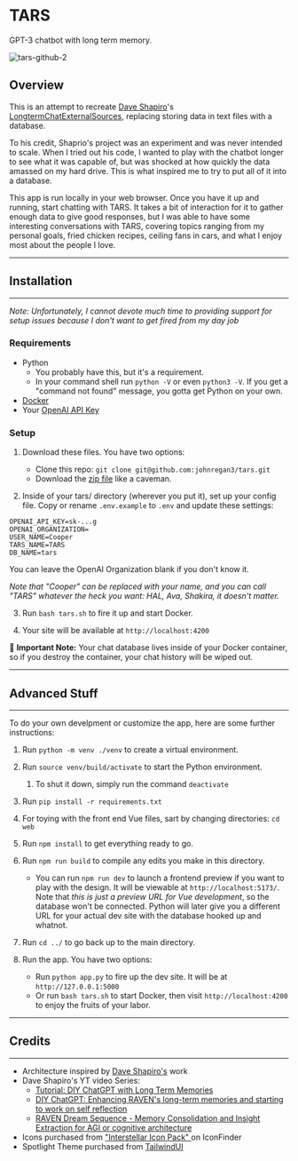 # TARS

GPT-3 chatbot with long term memory.

![tars-github-2](https://user-images.githubusercontent.com/2053940/224233487-3e2e4c17-670e-4cb8-9561-929d1fa7b76e.jpg)

## Overview

This is an attempt to recreate [Dave Shapiro](https://www.patreon.com/daveshap)'s [LongtermChatExternalSources](https://github.com/daveshap/LongtermChatExternalSources), replacing storing data in text files with a database.

To his credit, Shaprio's project was an experiment and was never intended to scale. When I tried out his code, I wanted to play with the chatbot longer to see what it was capable of, but was shocked at how quickly the data amassed on my hard drive.  This is what inspired me to try to put all of it into a database.

This app is run locally in your web browser. Once you have it up and running, start chatting with TARS. It takes a bit of interaction for it to gather enough data to give good responses, but I was able to have some interesting conversations with TARS, covering topics ranging from my personal goals, fried chicken recipes, ceiling fans in cars, and what I enjoy most about the people I love.

---
## Installation
---
*Note: Unfortunately, I cannot devote much time to providing support for setup issues because I don't want to get fired from my day job*

### Requirements
- Python
  - You probably have this, but it's a requirement.
  - In your command shell run `python -V` or even `python3 -V`. If you get a "command not found" message, you gotta get Python on your own.
- [Docker](https://docs.docker.com/get-docker/)
- Your [OpenAI API Key](https://help.openai.com/en/articles/4936850-where-do-i-find-my-secret-api-key)

### Setup
1. Download these files. You have two options:
    - Clone this repo: `git clone git@github.com:johnregan3/tars.git`
	- Download the [zip file](https://github.com/johnregan3/tars/archive/refs/heads/trunk.zip) like a caveman.

2. Inside of your tars/ directory (wherever you put it), set up your config file.  Copy or rename `.env.example` to `.env` and update these settings:
```
OPENAI_API_KEY=sk-...g
OPENAI_ORGANIZATION=
USER_NAME=Cooper
TARS_NAME=TARS
DB_NAME=tars
```
You can leave the OpenAI Organization blank if you don't know it.

*Note that "Cooper" can be replaced with your name, and you can call "TARS" whatever the heck you want: HAL, Ava, Shakira, it doesn't matter.*

3. Run `bash tars.sh` to fire it up and start Docker.

4. Your site will be available at `http://localhost:4200`

🚨 **Important Note:** Your chat database lives inside of your Docker container, so if you destroy the container, your chat history will be wiped out.

---
## Advanced Stuff
---
To do your own develpment or customize the app, here are some further instructions:

1. Run `python -m venv ./venv` to create a virtual environment.

2. Run `source venv/build/activate` to start the Python environment.
   1. To shut it down, simply run the command `deactivate`

3. Run `pip install -r requirements.txt`

3. For toying with the front end Vue files, sart by changing directories: `cd web`

4. Run `npm install` to get everything ready to go.

5. Run `npm run build` to compile any edits you make in this directory.
    - You can run `npm run dev` to launch a frontend preview if you want to play with the design. It will be viewable at `http://localhost:5173/`. Note that *this is just a preview URL for Vue development*, so the database won't be connected. Python will later give you a different URL for your actual dev site with the database hooked up and whatnot.

6. Run `cd ../` to go back up to the main directory.

7. Run the app. You have two options:
    - Run `python app.py` to fire up the dev site. It will be at `http://127.0.0.1:5000`
	- Or run `bash tars.sh` to start Docker, then visit `http://localhost:4200` to enjoy the fruits of your labor.

---
## Credits
---

- Architecture inspired by [Dave Shapiro's](https://www.patreon.com/daveshap) work
- Dave Shapiro's YT video Series:
  - [Tutorial: DIY ChatGPT with Long Term Memories](https://www.youtube.com/watch?v=c3aiCrk0F0U)
  - [DIY ChatGPT: Enhancing RAVEN's long-term memories and starting to work on self reflection](https://www.youtube.com/watch?v=QGLF3UbDf7g)
  - [RAVEN Dream Sequence - Memory Consolidation and Insight Extraction for AGI or cognitive architecture](https://www.youtube.com/watch?v=QGLF3UbDf7g)
- Icons purchased from ["Interstellar Icon Pack" ](https://www.iconfinder.com/iconsets/interstellar) on IconFinder
- Spotlight Theme purchased from [TailwindUI](https://tailwindui.com/templates/spotlight)

